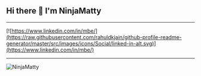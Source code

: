 ## Hi there 👋 I'm NinjaMatty
______________________________

[![https://www.linkedin.com/in/mbe/](https://raw.githubusercontent.com/rahuldkjain/github-profile-readme-generator/master/src/images/icons/Social/linked-in-alt.svg)](https://www.linkedin.com/in/mbe/)

______________________________

![NinjaMatty](https://github-readme-stats.vercel.app/api/top-langs?username=ninjamatty&show_icons=true&locale=en&layout=compact)
